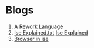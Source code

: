 # Blogs

1. [A Rework Language](https://gist.github.com/actwu/b035f2b2eb32a964f18c892a9150645f)
2. [Ise Explained.txt](https://gist.github.com/actwu/fbecc1f7cace56bc9fa411bd0f5aad9a)
   [Ise Explained](https://gist.github.com/actwu/de8200bc47c4c3fc0d46baf521f36223)
3. [Browser in ise](https://gist.github.com/actwu/7f2a42129771e62f66a08c025b2d5510)
